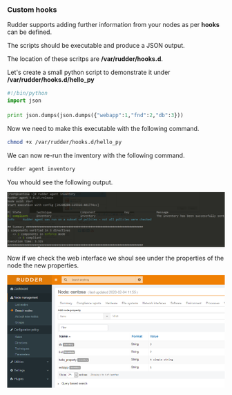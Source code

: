 ### Custom hooks

Rudder supports adding further information from your nodes as per **hooks** can be defined.

The scripts should be executable and produce a JSON output.

The location of these scritps are **/var/rudder/hooks.d**.

Let's create a small python script to demonstrate it under **/var/rudder/hooks.d/hello_py**

``` python
#!/bin/python
import json

print json.dumps(json.dumps({"webapp":1,"fnd":2,"db":3}))
```

Now we need to make this executable with the following command.

``` bash
chmod +x /var/rudder/hooks.d/hello_py
```

We can now re-run the inventory with the following command.

``` bash
rudder agent inventory
```

You whould see the following output.

![reinventory](../pics/custominventory2.PNG)

Now if we check the web interface  we shoul see under the properties of the node the new properties.

![nodeprops](../pics/custominventory.PNG)

